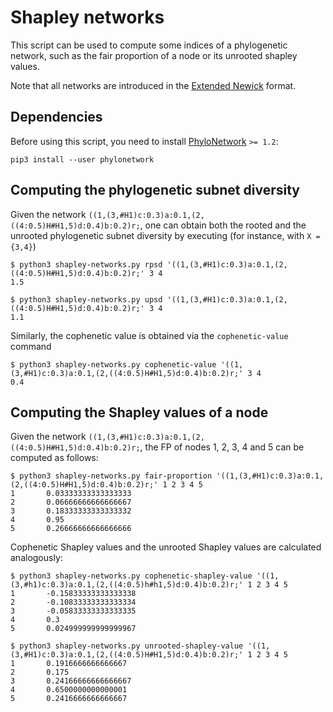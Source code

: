 # Shapley networks

This script can be used to compute some indices of a phylogenetic network, such
as the fair proportion of a node or its unrooted shapley values.

Note that all networks are introduced in the [Extended Newick](https://bmcbioinformatics.biomedcentral.com/articles/10.1186/1471-2105-9-532) format.

## Dependencies

Before using this script, you need to install [PhyloNetwork](https://github.com/bielcardona/PhyloNetworks) `>= 1.2`:
```
pip3 install --user phylonetwork
```

## Computing the phylogenetic subnet diversity

Given the network `((1,(3,#H1)c:0.3)a:0.1,(2,((4:0.5)H#H1,5)d:0.4)b:0.2)r;`,
one can obtain both the rooted and the unrooted phylogenetic subnet diversity
by executing (for instance, with `X = {3,4}`)
```
$ python3 shapley-networks.py rpsd '((1,(3,#H1)c:0.3)a:0.1,(2,((4:0.5)H#H1,5)d:0.4)b:0.2)r;' 3 4
1.5

$ python3 shapley-networks.py upsd '((1,(3,#H1)c:0.3)a:0.1,(2,((4:0.5)H#H1,5)d:0.4)b:0.2)r;' 3 4
1.1
```

Similarly, the cophenetic value is obtained via the `cophenetic-value` command
```
$ python3 shapley-networks.py cophenetic-value '((1,(3,#H1)c:0.3)a:0.1,(2,((4:0.5)H#H1,5)d:0.4)b:0.2)r;' 3 4
0.4
```

## Computing the Shapley values of a node

Given the network `((1,(3,#H1)c:0.3)a:0.1,(2,((4:0.5)H#H1,5)d:0.4)b:0.2)r;`,
the FP of nodes 1, 2, 3, 4 and 5 can be computed as follows:
```
$ python3 shapley-networks.py fair-proportion '((1,(3,#H1)c:0.3)a:0.1,(2,((4:0.5)H#H1,5)d:0.4)b:0.2)r;' 1 2 3 4 5
1       0.03333333333333333
2       0.06666666666666667
3       0.18333333333333332
4       0.95
5       0.26666666666666666
```

Cophenetic Shapley values and the unrooted Shapley values are calculated analogously:
```
$ python3 shapley-networks.py cophenetic-shapley-value '((1,(3,#h1)c:0.3)a:0.1,(2,((4:0.5)h#h1,5)d:0.4)b:0.2)r;' 1 2 3 4 5
1       -0.15833333333333338
2       -0.10833333333333334
3       -0.05833333333333335
4       0.3
5       0.024999999999999967

$ python3 shapley-networks.py unrooted-shapley-value '((1,(3,#H1)c:0.3)a:0.1,(2,((4:0.5)H#H1,5)d:0.4)b:0.2)r;' 1 2 3 4 5
1       0.1916666666666667
2       0.175
3       0.24166666666666667
4       0.6500000000000001
5       0.2416666666666667
```
